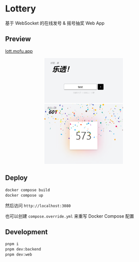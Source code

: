# Lottery

基于 WebSocket 的在线发号 & 摇号抽奖 Web App

## Preview

[lott.mofu.app](https://lott.mofu.app)

<p align="center">
  <img src="docs/home.webp" width="50%">
  <img src="docs/screen.webp" width="50%">
</p>

## Deploy

```sh
docker compose build
docker compose up
```

然后访问 `http://localhost:3080`

也可以创建 `compose.override.yml` 来重写 Docker Compose 配置

## Development

```sh
pnpm i
pnpm dev:backend
pnpm dev:web
```
